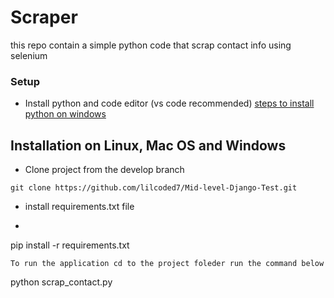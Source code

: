 # Scraper
this repo contain a simple python code that scrap contact info using selenium

### Setup

* Install python and code editor (vs code recommended)
  [steps to install python on windows](https://www.tutorialspoint.com/how-to-install-python-in-windows)
  
## Installation on Linux, Mac OS and Windows
* Clone project from the develop branch
```
git clone https://github.com/lilcoded7/Mid-level-Django-Test.git
```
* install requirements.txt file
* ```
 pip install -r requirements.txt
```
To run the application cd to the project foleder run the command below
 ```
python scrap_contact.py
 ```
